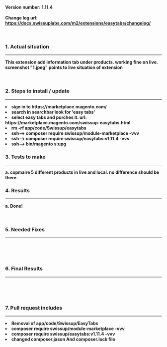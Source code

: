 <strong>Version number:<strong>  1.11.4	 						<br />										
<strong>Change log url:</strong> https://docs.swissuplabs.com/m2/extensions/easytabs/changelog/						<br /><br /><br />

	
<h3>1. Actual situation </h3> <hr>									
This extension add information tab under products. working fine on live. screenshot "1.jpeg" points to live situation of extension	<br /><br /><br />																						


<h3>2. Steps to install / update</h3><hr>
<li>sign in to https://marketplace.magento.com/</li>
<li>search in searchbar look for 'easy tabs'</li>
<li>select easy tabs and purches it. url: https://marketplace.magento.com/swissup-easytabs.html</li>
<li>rm -rf app/code/Swissup/easytabs</li>
<li>ssh--> composer require swissup/module-marketplace -vvv</li>
<li>ssh--> composer require swissup/easytabs:v1.11.4 -vvv</li>
<li>ssh--> bin/magento s:upg</li>

<h3>3. Tests to make</h3><hr>
	a. copmaire 5 different products in live and local. no difference should be there.

<h3>4. Results</h3><hr>
	a. Done! 
	<br /><br /><br />

<h3>5. Needed Fixes</h3> <hr>
	<br /><br /><br />

<h3>6. Final Results </h3> <hr>
	<br /><br /><br />



<h3>7. Pull request includes</h3> <hr>
<li>Removal of app/code/Swissup/EasyTabs</li>
<li>composer require swissup/module-marketplace -vvv</li>
<li>composer require swissup/easytabs:v1.11.4 -vvv</li>
<li>changed composer.jason And composer.lock file</li>
